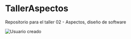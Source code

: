 # TallerAspectos
Repositorio para el taller 02 - Aspectos, diseño de software

![Usuario creado](https://user-images.githubusercontent.com/107958944/196826009-4799e02d-19d8-4ff0-8640-5ab9b14d8f4d.PNG)
